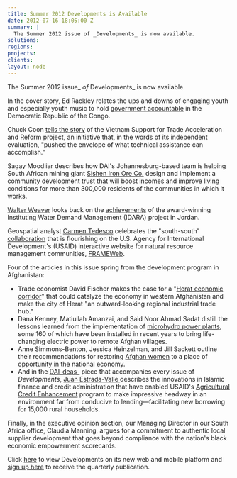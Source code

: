 ```yaml
---
title: Summer 2012 Developments is Available
date: 2012-07-16 18:05:00 Z
summary: |
  The Summer 2012 issue of _Developments_ is now available.
solutions:
regions:
projects:
clients:
layout: node
---
```

The Summer 2012 issue_ _of_ Developments_ is now available.

In the cover story, Ed Rackley relates the ups and downs of engaging youth and especially youth music to hold [government accountable][1] in the Democratic Republic of the Congo.

Chuck Coon [tells the story][2] of the Vietnam Support for Trade Acceleration and Reform project, an initiative that, in the words of its independent evaluation, "pushed the envelope of what technical assistance can accomplish."

Sagay Moodliar describes how DAI's Johannesburg-based team is helping South African mining giant [Sishen Iron Ore Co.][3] design and implement a community development trust that will boost incomes and improve living conditions for more than 300,000 residents of the communities in which it works.

[Walter Weaver][4] looks back on the [achievements][5] of the award-winning Instituting Water Demand Management (IDARA) project in Jordan.

Geospatial analyst [Carmen Tedesco][6] celebrates the "south-south" [collaboration][7] that is flourishing on the U.S. Agency for International Development's (USAID) interactive website for natural resource management communities, [FRAMEWeb][8].

Four of the articles in this issue spring from the development program in Afghanistan:

* Trade economist David Fischer makes the case for a "[Herat economic corridor][9]" that could catalyze the economy in western Afghanistan and make the city of Herat "an outward-looking regional industrial trade hub."
* Dana Kenney, Matiullah Amanzai, and Said Noor Ahmad Sadat distill the lessons learned from the implementation of [microhydro power plants][10], some 160 of which have been installed in recent years to bring life-changing electric power to remote Afghan villages.
* Anne Simmons-Benton, Jessica Heinzelman, and Jill Sackett outline their recommendations for restoring [Afghan women][11] to a place of opportunity in the national economy.
* And in the [DAI_deas_][12] piece that accompanies every issue of _Developments_, [Juan Estrada-Valle ][13]describes the innovations in Islamic finance and credit administration that have enabled USAID's [Agricultural Credit Enhancement][14] program to make impressive headway in an environment far from conducive to lending—facilitating new borrowing for 15,000 rural households.

Finally, in the executive opinion section, our Managing Director in our South Africa office, Claudia Manning, argues for a commitment to authentic local supplier development that goes beyond compliance with the nation's black economic empowerment scorecards.

Click [here][15] to view Developments on its new web and mobile platform and [sign up here][16] to receive the quarterly publication.

[1]: http://dai-global-developments.com/youth-music-and-popular-voice-in-the-democratic-republic-of-the-congo/
[2]: http://dai-global-developments.com/usaid-star-project-helped-propel-vietnam-into-the-global-economy/
[3]: http://dai-global-developments.com/helping-a-south-african-mining-giant-invest-for-results-in-its-local-communities/
[4]: /who-we-are/our-team/walter-weaver
[5]: http://dai-global-developments.com/in-arid-jordan-idara-motivated-citizens-government-to-conserve-precious-water/
[6]: /who-we-are/our-team/carmen-tedesco
[7]: http://dai-global-developments.com/thousands-worldwide-find-environmental-solutions-at-frameweb/
[8]: /our-work/projects/worldwide-capitalizing-knowledge-connecting-communities-ck2c-program
[9]: http://dai-global-developments.com/herat-economic-corridor-could-catalyze-growth-in-western-afghanistan/
[10]: http://dai-global-developments.com/providing-an-afghan-village-with-lights-and-electricity/
[11]: http://dai-global-developments.com/ways-to-help-women-reclaim-their-roles-in-afghanistans-economic-growth/
[12]: http://dai-global-developments.com/afghan-farmers-investing-in-livelihoods/
[13]: /who-we-are/our-team/juan-estrada-valle
[14]: http://dai.com/our-work/projects/afghanistan-agricultural-credit-enhancement-program-ace
[15]: http://dai.tc/MAczs6
[16]: http://dai.com/sign-up
